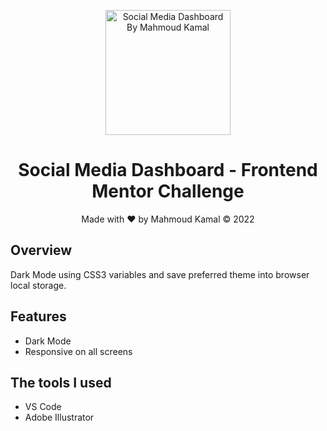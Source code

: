 <p align="center">
  <a href="https://immahmoudkamal.github.io/SocialMediaDashboard/">
    <img src="https://immahmoudkamal.github.io/SocialMediaDashboard/img/favicon.svg" alt="Social Media Dashboard By Mahmoud Kamal" width="200" height="200">
  </a>
</p>

<h1 align="center">Social Media Dashboard - Frontend Mentor Challenge</h1>

<p align="center">Made with ❤️ by Mahmoud Kamal &copy; 2022</p>

## Overview

Dark Mode using CSS3 variables and save preferred theme into browser local storage.

## Features

- Dark Mode
- Responsive on all screens

## The tools I used

- VS Code
- Adobe Illustrator
